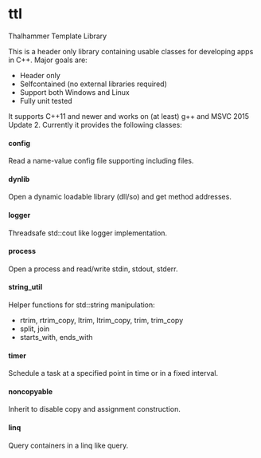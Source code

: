 # ttl
Thalhammer Template Library

This is a header only library containing usable classes for developing apps in C++.
Major goals are:
* Header only
* Selfcontained (no external libraries required)
* Support both Windows and Linux
* Fully unit tested

It supports C++11 and newer and works on (at least) g++ and MSVC 2015 Update 2.
Currently it provides the following classes:

#### config ####
Read a name-value config file supporting including files.

#### dynlib ####
Open a dynamic loadable library (dll/so) and get method addresses.

#### logger ####
Threadsafe std::cout like logger implementation.

#### process ####
Open a process and read/write stdin, stdout, stderr.

#### string_util ####
Helper functions for std::string manipulation:
* rtrim, rtrim_copy, ltrim, ltrim_copy, trim, trim_copy
* split, join
* starts_with, ends_with

#### timer ####
Schedule a task at a specified point in time or in a fixed interval.

#### noncopyable ####
Inherit to disable copy and assignment construction.

#### linq ####
Query containers in a linq like query.
